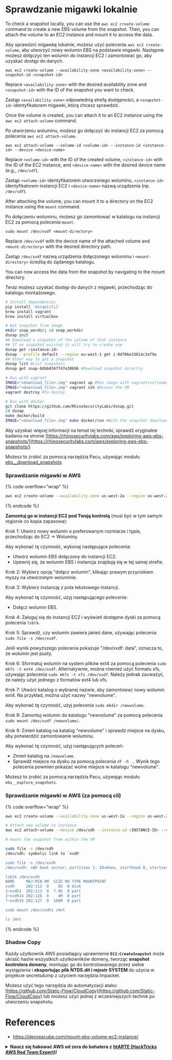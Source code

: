 # Sprawdzanie migawki lokalnie

To check a snapshot locally, you can use the `aws ec2 create-volume` command to create a new EBS volume from the snapshot. Then, you can attach the volume to an EC2 instance and mount it to access the data.

Aby sprawdzić migawkę lokalnie, możesz użyć polecenia `aws ec2 create-volume`, aby utworzyć nowy wolumin EBS na podstawie migawki. Następnie możesz dołączyć ten wolumin do instancji EC2 i zamontować go, aby uzyskać dostęp do danych.

```plaintext
aws ec2 create-volume --availability-zone <availability-zone> --snapshot-id <snapshot-id>
```

Replace `<availability-zone>` with the desired availability zone and `<snapshot-id>` with the ID of the snapshot you want to check.

Zastąp `<availability-zone>` odpowiednią strefą dostępności, a `<snapshot-id>` identyfikatorem migawki, którą chcesz sprawdzić.

Once the volume is created, you can attach it to an EC2 instance using the `aws ec2 attach-volume` command.

Po utworzeniu woluminu, możesz go dołączyć do instancji EC2 za pomocą polecenia `aws ec2 attach-volume`.

```plaintext
aws ec2 attach-volume --volume-id <volume-id> --instance-id <instance-id> --device <device-name>
```

Replace `<volume-id>` with the ID of the created volume, `<instance-id>` with the ID of the EC2 instance, and `<device-name>` with the desired device name (e.g., `/dev/sdf`).

Zastąp `<volume-id>` identyfikatorem utworzonego woluminu, `<instance-id>` identyfikatorem instancji EC2 i `<device-name>` nazwą urządzenia (np. `/dev/sdf`).

After attaching the volume, you can mount it to a directory on the EC2 instance using the `mount` command.

Po dołączeniu woluminu, możesz go zamontować w katalogu na instancji EC2 za pomocą polecenia `mount`.

```plaintext
sudo mount /dev/xvdf <mount-directory>
```

Replace `/dev/xvdf` with the device name of the attached volume and `<mount-directory>` with the desired directory path.

Zastąp `/dev/xvdf` nazwą urządzenia dołączonego woluminu i `<mount-directory>` ścieżką do żądanego katalogu.

You can now access the data from the snapshot by navigating to the mount directory.

Teraz możesz uzyskać dostęp do danych z migawki, przechodząc do katalogu montażowego.
```bash
# Install dependencies
pip install 'dsnap[cli]'
brew install vagrant
brew install virtualbox

# Get snapshot from image
mkdir snap_wordir; cd snap_workdir
dsnap init
## Download a snapshot of the volume of that instance
## If no snapshot existed it will try to create one
dsnap get <instance-id>
dsnap --profile default --region eu-west-1 get i-0d706e33814c1ef9a
## Other way to get a snapshot
dsnap list #List snapshots
dsnap get snap-0dbb0347f47e38b96 #Download snapshot directly

# Run with vagrant
IMAGE="<download_file>.img" vagrant up #Run image with vagrant+virtuabox
IMAGE="<download_file>.img" vagrant ssh #Access the VM
vagrant destroy #To destoy

# Run with docker
git clone https://github.com/RhinoSecurityLabs/dsnap.git
cd dsnap
make docker/build
IMAGE="<download_file>.img" make docker/run #With the snapshot downloaded
```
Aby uzyskać więcej informacji na temat tej techniki, sprawdź oryginalne badania na stronie [https://rhinosecuritylabs.com/aws/exploring-aws-ebs-snapshots/](https://rhinosecuritylabs.com/aws/exploring-aws-ebs-snapshots/)

Możesz to zrobić za pomocą narzędzia Pacu, używając modułu [ebs\_\_download\_snapshots](https://github.com/RhinoSecurityLabs/pacu/wiki/Module-Details#ebs\_\_download\_snapshots)

### Sprawdzanie migawki w AWS

{% code overflow="wrap" %}
```bash
aws ec2 create-volume --availability-zone us-west-2a --region us-west-2  --snapshot-id snap-0b49342abd1bdcb89
```
{% endcode %}

**Zamontuj go w instancji EC2 pod Twoją kontrolą** (musi być w tym samym regionie co kopia zapasowa):

Krok 1: Utwórz nowy wolumin o preferowanym rozmiarze i typie, przechodząc do EC2 -> Woluminy.

Aby wykonać tę czynność, wykonaj następujące polecenia:
- Utwórz wolumin EBS dołączony do instancji EC2.
- Upewnij się, że wolumin EBS i instancja znajdują się w tej samej strefie.

Krok 2: Wybierz opcję "dołącz wolumin", klikając prawym przyciskiem myszy na utworzonym woluminie.

Krok 3: Wybierz instancję z pola tekstowego instancji.

Aby wykonać tę czynność, użyj następującego polecenia:
- Dołącz wolumin EBS.

Krok 4: Zaloguj się do instancji EC2 i wyświetl dostępne dyski za pomocą polecenia `lsblk`.

Krok 5: Sprawdź, czy wolumin zawiera jakieś dane, używając polecenia `sudo file -s /dev/xvdf`.

Jeśli wynik powyższego polecenia pokazuje "/dev/xvdf: data", oznacza to, że wolumin jest pusty.

Krok 6: Sformatuj wolumin na system plików ext4 za pomocą polecenia `sudo mkfs -t ext4 /dev/xvdf`. Alternatywnie, można również użyć formatu xfs, używając polecenia `sudo mkfs -t xfs /dev/xvdf`. Należy jednak zauważyć, że należy użyć jednego z formatów ext4 lub xfs.

Krok 7: Utwórz katalog o wybranej nazwie, aby zamontować nowy wolumin ext4. Na przykład, można użyć nazwy "newvolume".

Aby wykonać tę czynność, użyj polecenia `sudo mkdir /newvolume`.

Krok 8: Zamontuj wolumin do katalogu "newvolume" za pomocą polecenia `sudo mount /dev/xvdf /newvolume/`.

Krok 9: Zmień katalog na katalog "newvolume" i sprawdź miejsce na dysku, aby potwierdzić zamontowanie woluminu.

Aby wykonać tę czynność, użyj następujących poleceń:
- Zmień katalog na `/newvolume`.
- Sprawdź miejsce na dysku za pomocą polecenia `df -h .`. Wynik tego polecenia powinien pokazać wolne miejsce w katalogu "newvolume".

Możesz to zrobić za pomocą narzędzia Pacu, używając modułu `ebs__explore_snapshots`.

### Sprawdzanie migawki w AWS (za pomocą cli)

{% code overflow="wrap" %}
```bash
aws ec2 create-volume --availability-zone us-west-2a --region us-west-2 --snapshot-id <snap-0b49342abd1bdcb89>

# Attach new volume to instance
aws ec2 attach-volume --device /dev/sdh --instance-id <INSTANCE-ID> --volume-id <VOLUME-ID>

# mount the snapshot from within the VM

sudo file -s /dev/sdh
/dev/sdh: symbolic link to `xvdh'

sudo file -s /dev/xvdh
/dev/xvdh: x86 boot sector; partition 1: ID=0xee, starthead 0, startsector 1, 16777215 sectors, extended partition table (last)\011, code offset 0x63

lsblk /dev/xvdh
NAME     MAJ:MIN RM  SIZE RO TYPE MOUNTPOINT
xvdh     202:112  0    8G  0 disk
├─xvdh1  202:113  0  7.9G  0 part
├─xvdh14 202:126  0    4M  0 part
└─xvdh15 202:127  0  106M  0 part

sudo mount /dev/xvdh1 /mnt

ls /mnt
```
{% endcode %}

### Shadow Copy

Każdy użytkownik AWS posiadający uprawnienie **`EC2:CreateSnapshot`** może ukraść hashe wszystkich użytkowników domeny, tworząc **snapshot kontrolera domeny**, montując go do kontrolowanego przez siebie wystąpienia i **eksportując plik NTDS.dit i rejestr SYSTEM** do użycia w projekcie secretsdump z użyciem narzędzia Impacket.

Możesz użyć tego narzędzia do automatyzacji ataku: [https://github.com/Static-Flow/CloudCopy](https://github.com/Static-Flow/CloudCopy) lub możesz użyć jednej z wcześniejszych technik po utworzeniu snapshotu.


# References
* https://devopscube.com/mount-ebs-volume-ec2-instance/

<details>

<summary><strong>Naucz się hakować AWS od zera do bohatera z</strong> <a href="https://training.hacktricks.xyz/courses/arte"><strong>htARTE (HackTricks AWS Red Team Expert)</strong></a><strong>!</strong></summary>

Inne sposoby wsparcia HackTricks:

* Jeśli chcesz zobaczyć swoją **firmę reklamowaną w HackTricks** lub **pobrać HackTricks w formacie PDF**, sprawdź [**SUBSCRIPTION PLANS**](https://github.com/sponsors/carlospolop)!
* Zdobądź [**oficjalne gadżety PEASS & HackTricks**](https://peass.creator-spring.com)
* Odkryj [**Rodzinę PEASS**](https://opensea.io/collection/the-peass-family), naszą kolekcję ekskluzywnych [**NFT**](https://opensea.io/collection/the-peass-family)
* **Dołącz do** 💬 [**grupy Discord**](https://discord.gg/hRep4RUj7f) lub [**grupy telegramowej**](https://t.me/peass) lub **śledź** nas na **Twitterze** 🐦 [**@hacktricks_live**](https://twitter.com/hacktricks_live)**.**
* **Podziel się swoimi trikami hakerskimi, przesyłając PR do** [**HackTricks**](https://github.com/carlospolop/hacktricks) i [**HackTricks Cloud**](https://github.com/carlospolop/hacktricks-cloud) github repos.

</details>

